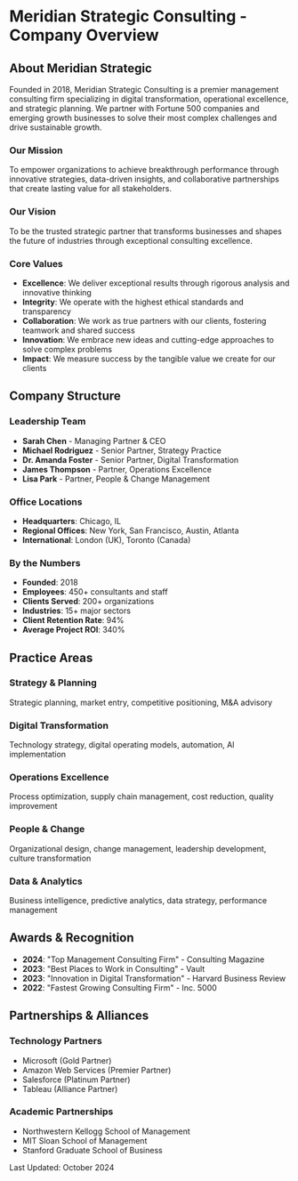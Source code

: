 # Meridian Strategic Consulting - Company Overview

## About Meridian Strategic

Founded in 2018, Meridian Strategic Consulting is a premier management consulting firm specializing in digital transformation, operational excellence, and strategic planning. We partner with Fortune 500 companies and emerging growth businesses to solve their most complex challenges and drive sustainable growth.

### Our Mission
To empower organizations to achieve breakthrough performance through innovative strategies, data-driven insights, and collaborative partnerships that create lasting value for all stakeholders.

### Our Vision
To be the trusted strategic partner that transforms businesses and shapes the future of industries through exceptional consulting excellence.

### Core Values
- **Excellence**: We deliver exceptional results through rigorous analysis and innovative thinking
- **Integrity**: We operate with the highest ethical standards and transparency
- **Collaboration**: We work as true partners with our clients, fostering teamwork and shared success
- **Innovation**: We embrace new ideas and cutting-edge approaches to solve complex problems
- **Impact**: We measure success by the tangible value we create for our clients

## Company Structure

### Leadership Team
- **Sarah Chen** - Managing Partner & CEO
- **Michael Rodriguez** - Senior Partner, Strategy Practice
- **Dr. Amanda Foster** - Senior Partner, Digital Transformation
- **James Thompson** - Partner, Operations Excellence
- **Lisa Park** - Partner, People & Change Management

### Office Locations
- **Headquarters**: Chicago, IL
- **Regional Offices**: New York, San Francisco, Austin, Atlanta
- **International**: London (UK), Toronto (Canada)

### By the Numbers
- **Founded**: 2018
- **Employees**: 450+ consultants and staff
- **Clients Served**: 200+ organizations
- **Industries**: 15+ major sectors
- **Client Retention Rate**: 94%
- **Average Project ROI**: 340%

## Practice Areas

### Strategy & Planning
Strategic planning, market entry, competitive positioning, M&A advisory

### Digital Transformation
Technology strategy, digital operating models, automation, AI implementation

### Operations Excellence
Process optimization, supply chain management, cost reduction, quality improvement

### People & Change
Organizational design, change management, leadership development, culture transformation

### Data & Analytics
Business intelligence, predictive analytics, data strategy, performance management

## Awards & Recognition

- **2024**: "Top Management Consulting Firm" - Consulting Magazine
- **2023**: "Best Places to Work in Consulting" - Vault
- **2023**: "Innovation in Digital Transformation" - Harvard Business Review
- **2022**: "Fastest Growing Consulting Firm" - Inc. 5000

## Partnerships & Alliances

### Technology Partners
- Microsoft (Gold Partner)
- Amazon Web Services (Premier Partner)
- Salesforce (Platinum Partner)
- Tableau (Alliance Partner)

### Academic Partnerships
- Northwestern Kellogg School of Management
- MIT Sloan School of Management
- Stanford Graduate School of Business

Last Updated: October 2024